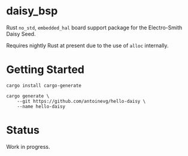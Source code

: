 # daisy_bsp

Rust `no_std`, `embedded_hal` board support package for the Electro-Smith Daisy Seed.

Requires nightly Rust at present due to the use of `alloc` internally.


# Getting Started

```
cargo install cargo-generate

cargo generate \
    --git https://github.com/antoinevg/hello-daisy \
    --name hello-daisy
```


# Status

Work in progress.
